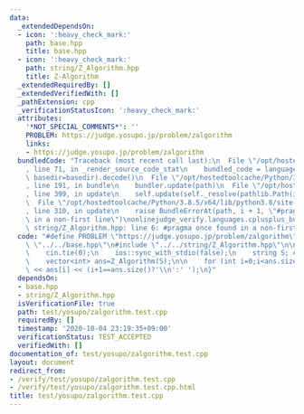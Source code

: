 ```yaml
---
data:
  _extendedDependsOn:
  - icon: ':heavy_check_mark:'
    path: base.hpp
    title: base.hpp
  - icon: ':heavy_check_mark:'
    path: string/Z_Algorithm.hpp
    title: Z-Algorithm
  _extendedRequiredBy: []
  _extendedVerifiedWith: []
  _pathExtension: cpp
  _verificationStatusIcon: ':heavy_check_mark:'
  attributes:
    '*NOT_SPECIAL_COMMENTS*': ''
    PROBLEM: https://judge.yosupo.jp/problem/zalgorithm
    links:
    - https://judge.yosupo.jp/problem/zalgorithm
  bundledCode: "Traceback (most recent call last):\n  File \"/opt/hostedtoolcache/Python/3.8.5/x64/lib/python3.8/site-packages/onlinejudge_verify/documentation/build.py\"\
    , line 71, in _render_source_code_stat\n    bundled_code = language.bundle(stat.path,\
    \ basedir=basedir).decode()\n  File \"/opt/hostedtoolcache/Python/3.8.5/x64/lib/python3.8/site-packages/onlinejudge_verify/languages/cplusplus.py\"\
    , line 191, in bundle\n    bundler.update(path)\n  File \"/opt/hostedtoolcache/Python/3.8.5/x64/lib/python3.8/site-packages/onlinejudge_verify/languages/cplusplus_bundle.py\"\
    , line 399, in update\n    self.update(self._resolve(pathlib.Path(included), included_from=path))\n\
    \  File \"/opt/hostedtoolcache/Python/3.8.5/x64/lib/python3.8/site-packages/onlinejudge_verify/languages/cplusplus_bundle.py\"\
    , line 310, in update\n    raise BundleErrorAt(path, i + 1, \"#pragma once found\
    \ in a non-first line\")\nonlinejudge_verify.languages.cplusplus_bundle.BundleErrorAt:\
    \ string/Z_Algorithm.hpp: line 6: #pragma once found in a non-first line\n"
  code: "#define PROBLEM \"https://judge.yosupo.jp/problem/zalgorithm\"\n\n#include\
    \ \"../../base.hpp\"\n#include \"../../string/Z_Algorithm.hpp\"\n\nint main(){\n\
    \    cin.tie(0);\n    ios::sync_with_stdio(false);\n    string S; cin >> S;\n\
    \    vector<int> ans=Z_Algorithm(S);\n\n    for (int i=0;i<ans.size();++i) cout\
    \ << ans[i] << (i+1==ans.size()?'\\n':' ');\n}"
  dependsOn:
  - base.hpp
  - string/Z_Algorithm.hpp
  isVerificationFile: true
  path: test/yosupo/zalgorithm.test.cpp
  requiredBy: []
  timestamp: '2020-10-04 23:19:35+09:00'
  verificationStatus: TEST_ACCEPTED
  verifiedWith: []
documentation_of: test/yosupo/zalgorithm.test.cpp
layout: document
redirect_from:
- /verify/test/yosupo/zalgorithm.test.cpp
- /verify/test/yosupo/zalgorithm.test.cpp.html
title: test/yosupo/zalgorithm.test.cpp
---
```

